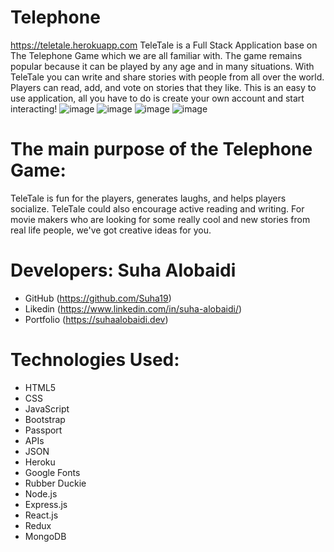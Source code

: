 # Telephone

https://teletale.herokuapp.com
TeleTale is a Full Stack Application base on The Telephone Game which we are all familiar with. The game remains popular because it can be played by any age and in many situations. With TeleTale you can write and share stories with people from all over the world. Players can read, add, and vote on stories that they like.
This is an easy to use application, all you have to do is create your own account and start interacting!
![image](https://user-images.githubusercontent.com/47680905/62643290-41226f80-b90d-11e9-92dc-db5e953bf137.png)
![image](https://user-images.githubusercontent.com/47680905/62643466-a1b1ac80-b90d-11e9-8e24-26d432c4ebdb.png)
![image](https://user-images.githubusercontent.com/47680905/62643411-89419200-b90d-11e9-802a-5786c1594136.png)
![image](https://user-images.githubusercontent.com/47680905/62643574-d9205900-b90d-11e9-8eeb-d2b7cc43946e.png)

# The main purpose of the Telephone Game:

TeleTale is fun for the players, generates laughs, and helps players socialize. TeleTale could also encourage active reading and writing. For movie makers who are looking for some really cool and new stories from real life people, we've got creative ideas for you.

# Developers: Suha Alobaidi

- GitHub (https://github.com/Suha19)
- Likedin (https://www.linkedin.com/in/suha-alobaidi/)
- Portfolio (https://suhaalobaidi.dev)

# Technologies Used:

- HTML5
- CSS
- JavaScript
- Bootstrap
- Passport
- APIs
- JSON
- Heroku
- Google Fonts
- Rubber Duckie
- Node.js
- Express.js
- React.js
- Redux
- MongoDB
